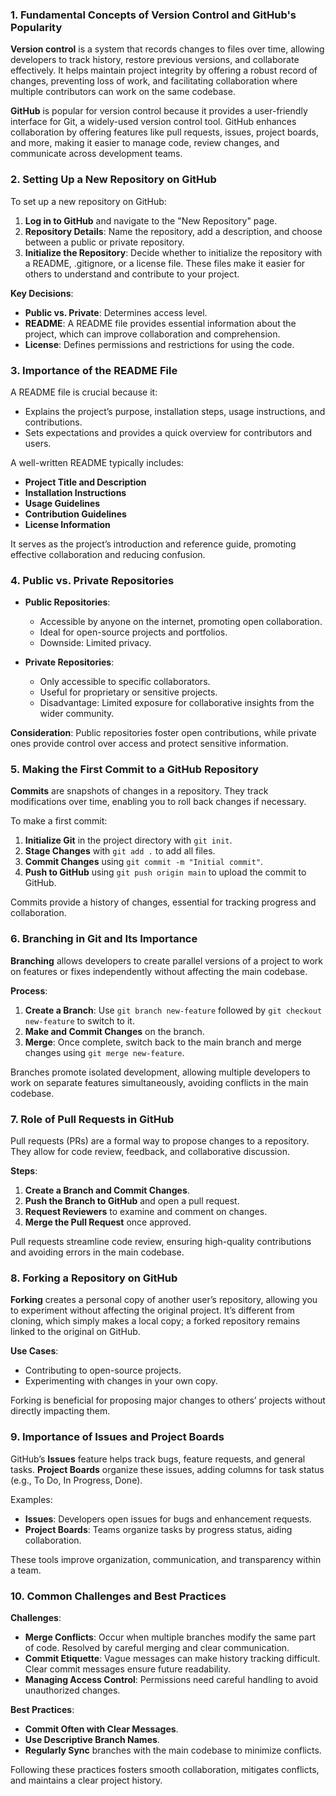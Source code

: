 ### 1. Fundamental Concepts of Version Control and GitHub's Popularity

**Version control** is a system that records changes to files over time, allowing developers to track history, restore previous versions, and collaborate effectively. It helps maintain project integrity by offering a robust record of changes, preventing loss of work, and facilitating collaboration where multiple contributors can work on the same codebase.

**GitHub** is popular for version control because it provides a user-friendly interface for Git, a widely-used version control tool. GitHub enhances collaboration by offering features like pull requests, issues, project boards, and more, making it easier to manage code, review changes, and communicate across development teams.

### 2. Setting Up a New Repository on GitHub

To set up a new repository on GitHub:

1. **Log in to GitHub** and navigate to the "New Repository" page.
2. **Repository Details**: Name the repository, add a description, and choose between a public or private repository.
3. **Initialize the Repository**: Decide whether to initialize the repository with a README, .gitignore, or a license file. These files make it easier for others to understand and contribute to your project.

**Key Decisions**:
- **Public vs. Private**: Determines access level.
- **README**: A README file provides essential information about the project, which can improve collaboration and comprehension.
- **License**: Defines permissions and restrictions for using the code.

### 3. Importance of the README File

A README file is crucial because it:

- Explains the project’s purpose, installation steps, usage instructions, and contributions.
- Sets expectations and provides a quick overview for contributors and users.

A well-written README typically includes:
- **Project Title and Description**
- **Installation Instructions**
- **Usage Guidelines**
- **Contribution Guidelines**
- **License Information**

It serves as the project’s introduction and reference guide, promoting effective collaboration and reducing confusion.

### 4. Public vs. Private Repositories

- **Public Repositories**:
  - Accessible by anyone on the internet, promoting open collaboration.
  - Ideal for open-source projects and portfolios.
  - Downside: Limited privacy.

- **Private Repositories**:
  - Only accessible to specific collaborators.
  - Useful for proprietary or sensitive projects.
  - Disadvantage: Limited exposure for collaborative insights from the wider community.

**Consideration**: Public repositories foster open contributions, while private ones provide control over access and protect sensitive information.

### 5. Making the First Commit to a GitHub Repository

**Commits** are snapshots of changes in a repository. They track modifications over time, enabling you to roll back changes if necessary.

To make a first commit:
1. **Initialize Git** in the project directory with `git init`.
2. **Stage Changes** with `git add .` to add all files.
3. **Commit Changes** using `git commit -m "Initial commit"`.
4. **Push to GitHub** using `git push origin main` to upload the commit to GitHub.

Commits provide a history of changes, essential for tracking progress and collaboration.

### 6. Branching in Git and Its Importance

**Branching** allows developers to create parallel versions of a project to work on features or fixes independently without affecting the main codebase.

**Process**:
1. **Create a Branch**: Use `git branch new-feature` followed by `git checkout new-feature` to switch to it.
2. **Make and Commit Changes** on the branch.
3. **Merge**: Once complete, switch back to the main branch and merge changes using `git merge new-feature`.

Branches promote isolated development, allowing multiple developers to work on separate features simultaneously, avoiding conflicts in the main codebase.

### 7. Role of Pull Requests in GitHub

Pull requests (PRs) are a formal way to propose changes to a repository. They allow for code review, feedback, and collaborative discussion.

**Steps**:
1. **Create a Branch and Commit Changes**.
2. **Push the Branch to GitHub** and open a pull request.
3. **Request Reviewers** to examine and comment on changes.
4. **Merge the Pull Request** once approved.

Pull requests streamline code review, ensuring high-quality contributions and avoiding errors in the main codebase.

### 8. Forking a Repository on GitHub

**Forking** creates a personal copy of another user’s repository, allowing you to experiment without affecting the original project. It’s different from cloning, which simply makes a local copy; a forked repository remains linked to the original on GitHub.

**Use Cases**:
- Contributing to open-source projects.
- Experimenting with changes in your own copy.

Forking is beneficial for proposing major changes to others’ projects without directly impacting them.

### 9. Importance of Issues and Project Boards

GitHub’s **Issues** feature helps track bugs, feature requests, and general tasks. **Project Boards** organize these issues, adding columns for task status (e.g., To Do, In Progress, Done).

Examples:
- **Issues**: Developers open issues for bugs and enhancement requests.
- **Project Boards**: Teams organize tasks by progress status, aiding collaboration.

These tools improve organization, communication, and transparency within a team.

### 10. Common Challenges and Best Practices

**Challenges**:
- **Merge Conflicts**: Occur when multiple branches modify the same part of code. Resolved by careful merging and clear communication.
- **Commit Etiquette**: Vague messages can make history tracking difficult. Clear commit messages ensure future readability.
- **Managing Access Control**: Permissions need careful handling to avoid unauthorized changes.

**Best Practices**:
- **Commit Often with Clear Messages**.
- **Use Descriptive Branch Names**.
- **Regularly Sync** branches with the main codebase to minimize conflicts.

Following these practices fosters smooth collaboration, mitigates conflicts, and maintains a clear project history.
